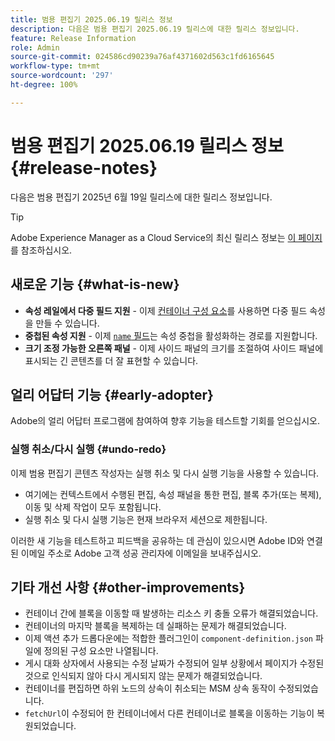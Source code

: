 ```yaml
---
title: 범용 편집기 2025.06.19 릴리스 정보
description: 다음은 범용 편집기 2025.06.19 릴리스에 대한 릴리스 정보입니다.
feature: Release Information
role: Admin
source-git-commit: 024586cd90239a76af4371602d563c1fd6165645
workflow-type: tm+mt
source-wordcount: '297'
ht-degree: 100%

---
```



# 범용 편집기 2025.06.19 릴리스 정보 {#release-notes}

다음은 범용 편집기 2025년 6월 19일 릴리스에 대한 릴리스 정보입니다.

>[!TIP]
>
>Adobe Experience Manager as a Cloud Service의 최신 릴리스 정보는 [이 페이지](/help/release-notes/release-notes-cloud/release-notes-current.md)를 참조하십시오.

## 새로운 기능 {#what-is-new}

* **속성 레일에서 다중 필드 지원** -
  이제 [컨테이너 구성 요소](/help/implementing/universal-editor/field-types.md#container)를 사용하면 다중 필드 속성을 만들 수 있습니다.
* **중첩된 속성 지원** - 이제 [`name` 필드](/help/implementing/universal-editor/field-types.md#nesting)는 속성 중첩을 활성화하는 경로를 지원합니다.
* **크기 조정 가능한 오른쪽 패널** - 이제 사이드 패널의 크기를 조절하여 사이드 패널에 표시되는 긴 콘텐츠를 더 잘 표현할 수 있습니다.

## 얼리 어답터 기능 {#early-adopter}

Adobe의 얼리 어답터 프로그램에 참여하여 향후 기능을 테스트할 기회를 얻으십시오.

### **실행 취소/다시 실행** {#undo-redo}

이제 범용 편집기 콘텐츠 작성자는 실행 취소 및 다시 실행 기능을 사용할 수 있습니다.

* 여기에는 컨텍스트에서 수행된 편집, 속성 패널을 통한 편집, 블록 추가(또는 복제), 이동 및 삭제 작업이 모두 포함됩니다.
* 실행 취소 및 다시 실행 기능은 현재 브라우저 세션으로 제한됩니다.

이러한 새 기능을 테스트하고 피드백을 공유하는 데 관심이 있으시면 Adobe ID와 연결된 이메일 주소로 Adobe 고객 성공 관리자에 이메일을 보내주십시오.

## 기타 개선 사항 {#other-improvements}

* 컨테이너 간에 블록을 이동할 때 발생하는 리소스 키 충돌 오류가 해결되었습니다.
* 컨테이너의 마지막 블록을 복제하는 데 실패하는 문제가 해결되었습니다.
* 이제 액션 추가 드롭다운에는 적합한 플러그인이 `component-definition.json` 파일에 정의된 구성 요소만 나열됩니다.
* 게시 대화 상자에서 사용되는 수정 날짜가 수정되어 일부 상황에서 페이지가 수정된 것으로 인식되지 않아 다시 게시되지 않는 문제가 해결되었습니다.
* 컨테이너를 편집하면 하위 노드의 상속이 취소되는 MSM 상속 동작이 수정되었습니다.
* `fetchUrl`이 수정되어 한 컨테이너에서 다른 컨테이너로 블록을 이동하는 기능이 복원되었습니다.

